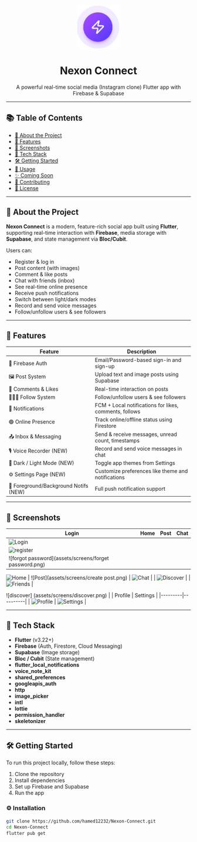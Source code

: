 <div align="center">
  <img src="assets/images/logo.png" height="120"/>
  <h1>Nexon Connect</h1>
  <p>A powerful real-time social media (Instagram clone) Flutter app with Firebase & Supabase</p>
</div>

---

## 📚 Table of Contents

- [📱 About the Project](#-about-the-project)
- [🧪 Features](#-features)
- [📸 Screenshots](#-screenshots)
- [🚀 Tech Stack](#-tech-stack)
- [🛠️ Getting Started](#️-getting-started)
- [🎯 Usage](#-usage)
- [✨ Coming Soon](#-coming-soon)
- [🤝 Contributing](#-contributing)
- [📄 License](#-license)

---

## 📱 About the Project

**Nexon Connect** is a modern, feature-rich social app built using **Flutter**, supporting real-time interaction with **Firebase**, media storage with **Supabase**, and state management via **Bloc/Cubit**.

Users can:

- Register & log in
- Post content (with images)
- Comment & like posts
- Chat with friends (inbox)
- See real-time online presence
- Receive push notifications
- Switch between light/dark modes
- Record and send voice messages
- Follow/unfollow users & see followers

---

## 🧪 Features

| Feature                               | Description                                            |
| ------------------------------------- | ------------------------------------------------------ |
| 🔐 Firebase Auth                      | Email/Password-based sign-in and sign-up               |
| 🖼️ Post System                        | Upload text and image posts using Supabase             |
| 💬 Comments & Likes                   | Real-time interaction on posts                         |
| 🧑‍🤝‍🧑 Follow System                      | Follow/unfollow users & see followers                  |
| 🔔 Notifications                      | FCM + Local notifications for likes, comments, follows |
| 🟢 Online Presence                    | Track online/offline status using Firestore            |
| 📤 Inbox & Messaging                  | Send & receive messages, unread count, timestamps      |
| 🎙️ Voice Recorder (NEW)               | Record and send voice messages in chat                 |
| 🌙 Dark / Light Mode (NEW)            | Toggle app themes from Settings                        |
| ⚙️ Settings Page (NEW)                | Customize preferences like theme and notifications     |
| 🔄 Foreground/Background Notifs (NEW) | Full push notification support                         |

---

## 📸 Screenshots

| Login                                                  | Home | Post | Chat |
| ------------------------------------------------------ | ---- | ---- | ---- |
| ![Login](assets/screens/login.png)                     |
| ![register](assets/screens/register.png)               |
| ![forgot password](assets/screens/forget password.png) |

![Home](assets/screens/home.png) | ![Post](assets/screens/create post.png) | ![Chat](assets/screens/chats.png) |
| ![Discover](assets/screens/discover_light.png) |
| ![Friends](assets/screens/friends.png) |

![discover] (assets/screens/discover.png) |
| Profile | Settings |
|---------|----------|
| ![Profile](assets/screens/profile.png) | ![Settings](assets/screens/settings.png) |

---

## 🚀 Tech Stack

- **Flutter** (v3.22+)
- **Firebase** (Auth, Firestore, Cloud Messaging)
- **Supabase** (Image storage)
- **Bloc / Cubit** (State management)
- **flutter_local_notifications**
- **voice_note_kit**
- **shared_preferences**
- **googleapis_auth**
- **http**
- **image_picker**
- **intl**
- **lottie**
- **permission_handler**
- **skeletonizer**

---

## 🛠️ Getting Started

To run this project locally, follow these steps:

1. Clone the repository
2. Install dependencies
3. Set up Firebase and Supabase
4. Run the app

### ⚙️ Installation

```bash
git clone https://github.com/hamed12232/Nexon-Connect.git
cd Nexon-Connect
flutter pub get
```
